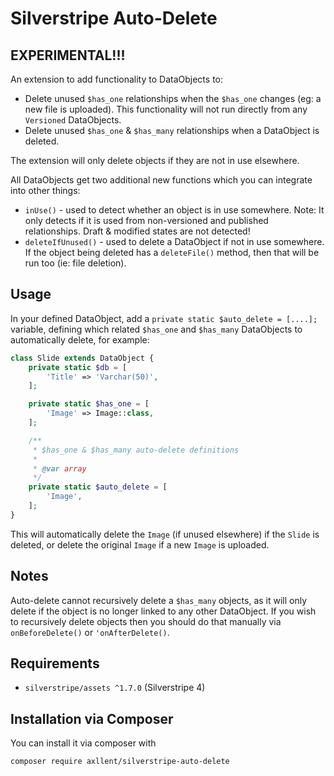 # Silverstripe Auto-Delete

## EXPERIMENTAL!!! ##

An extension to add functionality to DataObjects to:

- Delete unused `$has_one` relationships when the `$has_one` changes (eg: a new file is uploaded). This functionality will not run directly from any `Versioned` DataObjects.
- Delete unused `$has_one` & `$has_many` relationships when a DataObject is deleted.

The extension will only delete objects if they are not in use elsewhere.

All DataObjects get two additional new functions which you can integrate into other things:

- `inUse()` - used to detect whether an object is in use somewhere. Note: It only detects if it is used from non-versioned and published relationships. Draft & modified states are not detected!
- `deleteIfUnused()` - used to delete a DataObject if not in use somewhere. If the object being deleted has a `deleteFile()` method, then that will be run too (ie: file deletion).


## Usage

In your defined DataObject, add a `private static $auto_delete = [....];` variable, defining which related `$has_one` and `$has_many` DataObjects to automatically delete, for example:

```php
class Slide extends DataObject {
    private static $db = [
        'Title' => 'Varchar(50)',
    ];

    private static $has_one = [
        'Image' => Image::class,
    ];

    /**
     * $has_one & $has_many auto-delete definitions
     *
     * @var array
     */
    private static $auto_delete = [
        'Image',
    ];
}
```
This will automatically delete the `Image` (if unused elsewhere) if the `Slide` is deleted, or delete the original `Image` if a new `Image` is uploaded.

## Notes

Auto-delete cannot recursively delete a `$has_many` objects, as it will only delete if the object is no longer linked to any other DataObject. If you wish to recursively delete objects then you should do that manually via `onBeforeDelete()` or `'onAfterDelete()`.


## Requirements

- `silverstripe/assets ^1.7.0` (Silverstripe 4)


## Installation via Composer

You can install it via composer with

```
composer require axllent/silverstripe-auto-delete
```
